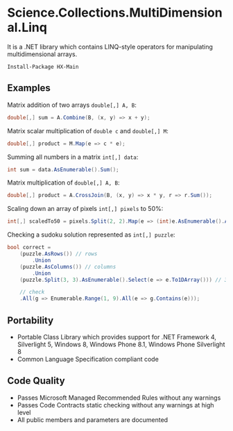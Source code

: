 # Science.Collections.MultiDimensional.Linq
It is a .NET library which contains LINQ-style operators for manipulating multidimensional arrays.

```
Install-Package HX-Main
```

## Examples

Matrix addition of two arrays ```double[,] A, B```:
```C#
double[,] sum = A.Combine(B, (x, y) => x + y);
```

Matrix scalar multiplication of ```double c``` and ```double[,] M```:
```C#
double[,] product = M.Map(e => c * e);
```

Summing all numbers in a matrix ```int[,] data```:
```C#
int sum = data.AsEnumerable().Sum();
```

Matrix multiplication of ```double[,] A, B```:
```C#
double[,] product = A.CrossJoin(B, (x, y) => x * y, r => r.Sum());
```

Scaling down an array of pixels ```int[,] pixels``` to 50%:
```C#
int[,] scaledTo50 = pixels.Split(2, 2).Map(e => (int)e.AsEnumerable().Average());
```

Checking a sudoku solution represented as ```int[,] puzzle```:
```C#
bool correct =
	(puzzle.AsRows()) // rows
		.Union
	(puzzle.AsColumns()) // columns
		.Union
	(puzzle.Split(3, 3).AsEnumerable().Select(e => e.To1DArray())) // 3x3 regions

	// check
	.All(g => Enumerable.Range(1, 9).All(e => g.Contains(e)));
```

## Portability
 - Portable Class Library which provides support for .NET Framework 4, Silverlight 5, Windows 8, Windows Phone 8.1, Windows Phone Silverlight 8
 - Common Language Specification compliant code

## Code Quality
 - Passes Microsoft Managed Recommended Rules without any warnings
 - Passes Code Contracts static checking without any warnings at high level
 - All public members and parameters are documented
